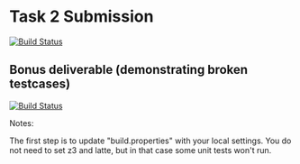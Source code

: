 # Task 2 Submission
[![Build Status](https://travis-ci.org/Yougy/green.svg?branch=master)](https://travis-ci.org/Yougy/green?branch=master)

## Bonus deliverable (demonstrating broken testcases)
[![Build Status](https://travis-ci.org/Yougy/green/builds/407549432.svg)](https://travis-ci.org/Yougy/green/builds/407549432)

Notes:

The first step is to update "build.properties" with your local
settings.  You do not need to set z3 and latte, but in that case
some unit tests won't run.
   
